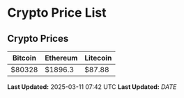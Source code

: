 # Crypto Price List

## Crypto Prices
| Bitcoin | Ethereum | Litecoin |
| ------- | -------- | -------- |
| $80328 | $1896.3 | $87.88 |
**Last Updated:** 2025-03-11 07:42 UTC
**Last Updated:** $DATE$
